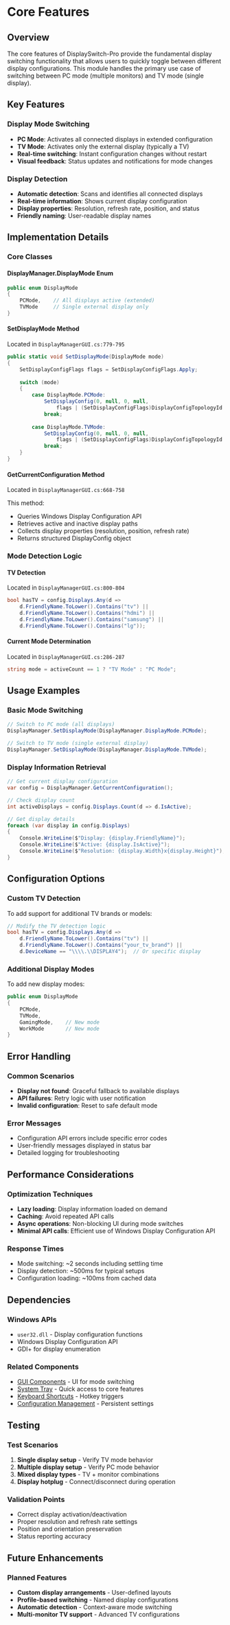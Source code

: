 # Core Features

## Overview

The core features of DisplaySwitch-Pro provide the fundamental display switching functionality that allows users to quickly toggle between different display configurations. This module handles the primary use case of switching between PC mode (multiple monitors) and TV mode (single display).

## Key Features

### Display Mode Switching
- **PC Mode**: Activates all connected displays in extended configuration
- **TV Mode**: Activates only the external display (typically a TV)
- **Real-time switching**: Instant configuration changes without restart
- **Visual feedback**: Status updates and notifications for mode changes

### Display Detection
- **Automatic detection**: Scans and identifies all connected displays
- **Real-time information**: Shows current display configuration
- **Display properties**: Resolution, refresh rate, position, and status
- **Friendly naming**: User-readable display names

## Implementation Details

### Core Classes

#### DisplayManager.DisplayMode Enum
```csharp
public enum DisplayMode
{
    PCMode,    // All displays active (extended)
    TVMode     // Single external display only
}
```

#### SetDisplayMode Method
Located in `DisplayManagerGUI.cs:779-795`

```csharp
public static void SetDisplayMode(DisplayMode mode)
{
    SetDisplayConfigFlags flags = SetDisplayConfigFlags.Apply;
    
    switch (mode)
    {
        case DisplayMode.PCMode:
            SetDisplayConfig(0, null, 0, null, 
                flags | (SetDisplayConfigFlags)DisplayConfigTopologyId.Extend);
            break;
            
        case DisplayMode.TVMode:
            SetDisplayConfig(0, null, 0, null, 
                flags | (SetDisplayConfigFlags)DisplayConfigTopologyId.External);
            break;
    }
}
```

#### GetCurrentConfiguration Method
Located in `DisplayManagerGUI.cs:668-758`

This method:
- Queries Windows Display Configuration API
- Retrieves active and inactive display paths
- Collects display properties (resolution, position, refresh rate)
- Returns structured DisplayConfig object

### Mode Detection Logic

#### TV Detection
Located in `DisplayManagerGUI.cs:800-804`

```csharp
bool hasTV = config.Displays.Any(d => 
    d.FriendlyName.ToLower().Contains("tv") || 
    d.FriendlyName.ToLower().Contains("hdmi") ||
    d.FriendlyName.ToLower().Contains("samsung") ||
    d.FriendlyName.ToLower().Contains("lg"));
```

#### Current Mode Determination
Located in `DisplayManagerGUI.cs:286-287`

```csharp
string mode = activeCount == 1 ? "TV Mode" : "PC Mode";
```

## Usage Examples

### Basic Mode Switching
```csharp
// Switch to PC mode (all displays)
DisplayManager.SetDisplayMode(DisplayManager.DisplayMode.PCMode);

// Switch to TV mode (single external display)
DisplayManager.SetDisplayMode(DisplayManager.DisplayMode.TVMode);
```

### Display Information Retrieval
```csharp
// Get current display configuration
var config = DisplayManager.GetCurrentConfiguration();

// Check display count
int activeDisplays = config.Displays.Count(d => d.IsActive);

// Get display details
foreach (var display in config.Displays)
{
    Console.WriteLine($"Display: {display.FriendlyName}");
    Console.WriteLine($"Active: {display.IsActive}");
    Console.WriteLine($"Resolution: {display.Width}x{display.Height}");
}
```

## Configuration Options

### Custom TV Detection
To add support for additional TV brands or models:

```csharp
// Modify the TV detection logic
bool hasTV = config.Displays.Any(d => 
    d.FriendlyName.ToLower().Contains("tv") || 
    d.FriendlyName.ToLower().Contains("your_tv_brand") ||
    d.DeviceName == "\\\\.\\DISPLAY4");  // Or specific display
```

### Additional Display Modes
To add new display modes:

```csharp
public enum DisplayMode
{
    PCMode,
    TVMode,
    GamingMode,    // New mode
    WorkMode       // New mode
}
```

## Error Handling

### Common Scenarios
- **Display not found**: Graceful fallback to available displays
- **API failures**: Retry logic with user notification
- **Invalid configuration**: Reset to safe default mode

### Error Messages
- Configuration API errors include specific error codes
- User-friendly messages displayed in status bar
- Detailed logging for troubleshooting

## Performance Considerations

### Optimization Techniques
- **Lazy loading**: Display information loaded on demand
- **Caching**: Avoid repeated API calls
- **Async operations**: Non-blocking UI during mode switches
- **Minimal API calls**: Efficient use of Windows Display Configuration API

### Response Times
- Mode switching: ~2 seconds including settling time
- Display detection: ~500ms for typical setups
- Configuration loading: ~100ms from cached data

## Dependencies

### Windows APIs
- `user32.dll` - Display configuration functions
- Windows Display Configuration API
- GDI+ for display enumeration

### Related Components
- [GUI Components](gui-components.md) - UI for mode switching
- [System Tray](system-tray.md) - Quick access to core features
- [Keyboard Shortcuts](keyboard-shortcuts.md) - Hotkey triggers
- [Configuration Management](config-management.md) - Persistent settings

## Testing

### Test Scenarios
1. **Single display setup** - Verify TV mode behavior
2. **Multiple display setup** - Verify PC mode behavior
3. **Mixed display types** - TV + monitor combinations
4. **Display hotplug** - Connect/disconnect during operation

### Validation Points
- Correct display activation/deactivation
- Proper resolution and refresh rate settings
- Position and orientation preservation
- Status reporting accuracy

## Future Enhancements

### Planned Features
- **Custom display arrangements** - User-defined layouts
- **Profile-based switching** - Named display configurations
- **Automatic detection** - Context-aware mode switching
- **Multi-monitor TV support** - Advanced TV configurations